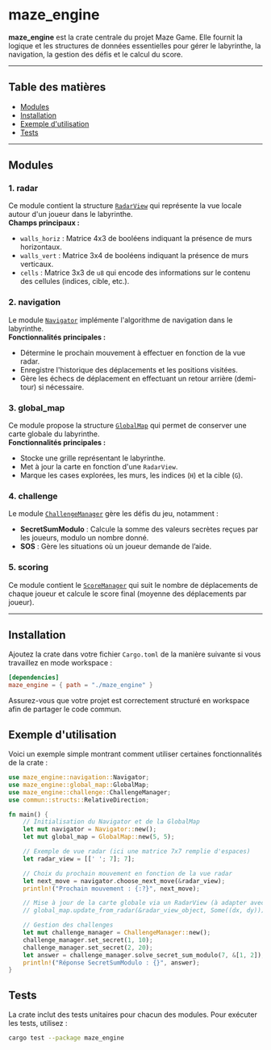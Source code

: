 # maze_engine

**maze_engine** est la crate centrale du projet Maze Game. Elle fournit la logique et les structures de données essentielles pour gérer le labyrinthe, la navigation, la gestion des défis et le calcul du score.

---

## Table des matières

- [Modules](#modules)
- [Installation](#installation)
- [Exemple d'utilisation](#exemple-dutilisation)
- [Tests](#tests)
---

## Modules

### 1. radar
Ce module contient la structure [`RadarView`](./radar.rs) qui représente la vue locale autour d'un joueur dans le labyrinthe.  
**Champs principaux :**
- `walls_horiz` : Matrice 4x3 de booléens indiquant la présence de murs horizontaux.
- `walls_vert` : Matrice 3x4 de booléens indiquant la présence de murs verticaux.
- `cells` : Matrice 3x3 de `u8` qui encode des informations sur le contenu des cellules (indices, cible, etc.).

### 2. navigation
Le module [`Navigator`](./navigation.rs) implémente l'algorithme de navigation dans le labyrinthe.  
**Fonctionnalités principales :**
- Détermine le prochain mouvement à effectuer en fonction de la vue radar.
- Enregistre l'historique des déplacements et les positions visitées.
- Gère les échecs de déplacement en effectuant un retour arrière (demi-tour) si nécessaire.

### 3. global_map
Ce module propose la structure [`GlobalMap`](./global_map.rs) qui permet de conserver une carte globale du labyrinthe.  
**Fonctionnalités principales :**
- Stocke une grille représentant le labyrinthe.
- Met à jour la carte en fonction d'une `RadarView`.
- Marque les cases explorées, les murs, les indices (`H`) et la cible (`G`).

### 4. challenge
Le module [`ChallengeManager`](./challenge.rs) gère les défis du jeu, notamment :
- **SecretSumModulo** : Calcule la somme des valeurs secrètes reçues par les joueurs, modulo un nombre donné.
- **SOS** : Gère les situations où un joueur demande de l’aide.

### 5. scoring
Ce module contient le [`ScoreManager`](./scoring.rs) qui suit le nombre de déplacements de chaque joueur et calcule le score final (moyenne des déplacements par joueur).

---

## Installation

Ajoutez la crate dans votre fichier `Cargo.toml` de la manière suivante si vous travaillez en mode workspace :

```toml
[dependencies]
maze_engine = { path = "./maze_engine" }
```

Assurez-vous que votre projet est correctement structuré en workspace afin de partager le code commun.

## Exemple d'utilisation
Voici un exemple simple montrant comment utiliser certaines fonctionnalités de la crate :

```rust
use maze_engine::navigation::Navigator;
use maze_engine::global_map::GlobalMap;
use maze_engine::challenge::ChallengeManager;
use commun::structs::RelativeDirection;

fn main() {
    // Initialisation du Navigator et de la GlobalMap
    let mut navigator = Navigator::new();
    let mut global_map = GlobalMap::new(5, 5);

    // Exemple de vue radar (ici une matrice 7x7 remplie d'espaces)
    let radar_view = [[' '; 7]; 7];

    // Choix du prochain mouvement en fonction de la vue radar
    let next_move = navigator.choose_next_move(&radar_view);
    println!("Prochain mouvement : {:?}", next_move);

    // Mise à jour de la carte globale via un RadarView (à adapter avec de vraies données)
    // global_map.update_from_radar(&radar_view_object, Some((dx, dy)));

    // Gestion des challenges
    let mut challenge_manager = ChallengeManager::new();
    challenge_manager.set_secret(1, 10);
    challenge_manager.set_secret(2, 20);
    let answer = challenge_manager.solve_secret_sum_modulo(7, &[1, 2]);
    println!("Réponse SecretSumModulo : {}", answer);
}
```

## Tests
La crate inclut des tests unitaires pour chacun des modules. Pour exécuter les tests, utilisez :

```bash
cargo test --package maze_engine
```